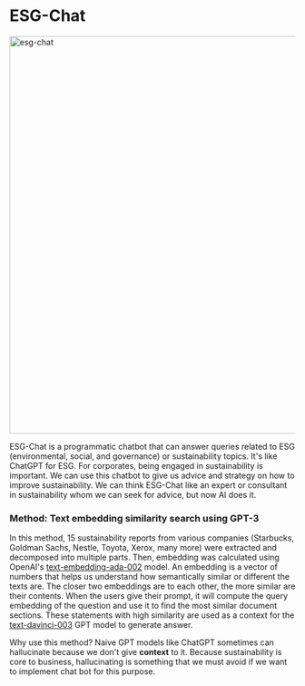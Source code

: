 # ESG-Chat

<img src="https://user-images.githubusercontent.com/51282928/230783659-fbe9b43f-01d2-48fd-84d5-eefd093fb628.png" alt= "esg-chat" width="700">

ESG-Chat is a programmatic chatbot that can answer queries related to ESG (environmental, social, and governance) or sustainability topics. It's like ChatGPT for ESG. For corporates, being engaged in sustainability is important. We can use this chatbot to give us advice and strategy on how to improve sustainability. We can think ESG-Chat like an expert or consultant in sustainability whom we can seek for advice, but now AI does it. 

### Method: Text embedding similarity search using GPT-3

In this method, 15 sustainability reports from various companies (Starbucks, Goldman Sachs, Nestle, Toyota, Xerox, many more) were extracted and decomposed into multiple parts. Then, embedding was calculated using OpenAI's [text-embedding-ada-002](https://openai.com/blog/new-and-improved-embedding-model) model. An embedding is a vector of numbers that helps us understand how semantically similar or different the texts are. The closer two embeddings are to each other, the more similar are their contents. When the users give their prompt, it will compute the query embedding of the question and use it to find the most similar document sections. These statements with high similarity are used as a context for the [text-davinci-003](https://platform.openai.com/docs/models/gpt-3) GPT model to generate answer. 

Why use this method? Naive GPT models like ChatGPT sometimes can hallucinate because we don't give **context** to it. Because sustainability is core to business, hallucinating is something that we must avoid if we want to implement chat bot for this purpose. 

